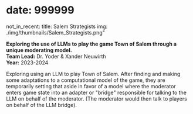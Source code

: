 # date: 999999
not_in_recent:
title: Salem Strategists
img: ./img/thumbnails/Salem_Strategists.png"

**Exploring the use of LLMs to play the game Town of Salem through a unique moderating model.**<br/>
**Team Lead:** Dr. Yoder & Xander Neuwirth<br/>
**Year:** 2023-2024

Exploring using an LLM to play Town of Salem. After finding and making some adaptations to a computational model of the game, they are temporarily setting that aside in favor of a model where the moderator enters game state into an adapter or "bridge" responsible for talking to the LLM on behalf of the moderator. (The moderator would then talk to players on behalf of the LLM bridge).